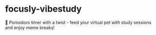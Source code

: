 # focusly-vibestudy
🍅 Pomodoro timer with a twist - feed your virtual pet with study sessions and enjoy meme breaks!
